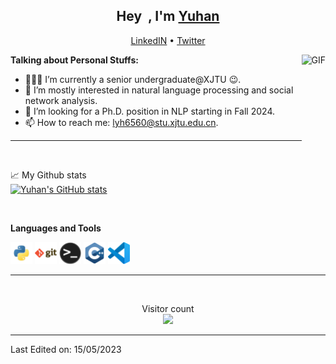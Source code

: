 <h2 align="center">Hey <img src="" width="10px"> , I'm <a href="https://lyh6560new.github.io/">Yuhan</a></h2>
<p align="center">
  <a href="https://www.linkedin.com/in/liu-yuhan-452999251/">LinkedIN</a> •
  <a href="https://twitter.com/Lyhhhh2333">Twitter</a>
</p>

<img align="right" height="150rem" alt="GIF" src="https://i0.wp.com/i.imgur.com/3rEj32U.gif?w=640&ssl=1" />

**Talking about Personal Stuffs:**

- 👨🏽‍💻  I’m currently a senior undergraduate@XJTU :wink:.
- 🌱  I’m mostly interested in natural language processing and social network analysis. 
- 💬  I’m looking for a Ph.D. position in NLP starting in Fall 2024.
- 📫  How to reach me: lyh6560@stu.xjtu.edu.cn.

***

 <br>

📈 My Github stats <br />
[![Yuhan's GitHub stats](https://github-readme-stats.vercel.app/api?username=lyh6560new)](https://github.com/anuraghazra/github-readme-stats)


<br>

**Languages and Tools**

<code><img height="35rem" src="https://raw.githubusercontent.com/github/explore/80688e429a7d4ef2fca1e82350fe8e3517d3494d/topics/python/python.png"></code>
<code><img height="35rem" src="https://raw.githubusercontent.com/github/explore/80688e429a7d4ef2fca1e82350fe8e3517d3494d/topics/git/git.png"></code>
<code><img height="35rem" src="https://raw.githubusercontent.com/github/explore/80688e429a7d4ef2fca1e82350fe8e3517d3494d/topics/terminal/terminal.png"></code>
<code><img height="35rem" src="https://raw.githubusercontent.com/github/explore/80688e429a7d4ef2fca1e82350fe8e3517d3494d/topics/cpp/cpp.png"></code>
<code><img alt="Visual Studio Code" height="35rem" src="https://raw.githubusercontent.com/github/explore/80688e429a7d4ef2fca1e82350fe8e3517d3494d/topics/visual-studio-code/visual-studio-code.png" /></code>


***

<br />

<p align="center"> 
  Visitor count<br>
  <img src="https://profile-counter.glitch.me/lyh6560new/count.svg" />
</p>

-----

Last Edited on: 15/05/2023
